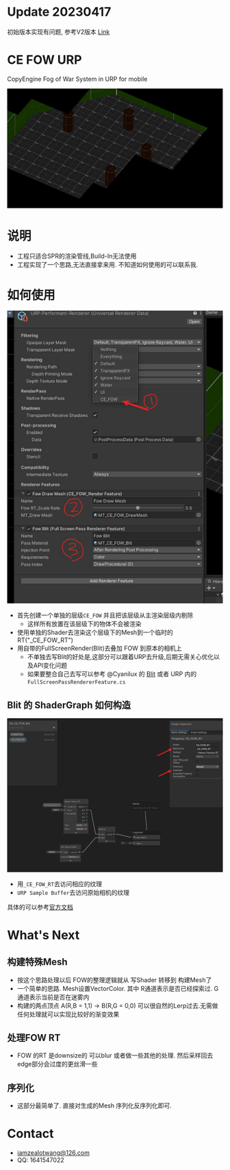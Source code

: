 # Update 20230417

初始版本实现有问题, 参考V2版本 [Link](./FOW_V2.md)

# CE FOW URP

CopyEngine Fog of War System in URP for mobile

![](Imgs/16816353326811.jpg)

# 说明

- 工程只适合SPR的渲染管线,Build-In无法使用
- 工程实现了一个思路,无法直接拿来用. 不知道如何使用的可以联系我.

# 如何使用

![](Imgs/16816356318597.jpg)

- 首先创建一个单独的层级`CE_FOW` 并且把该层级从主渲染层级内剔除
    - 这样所有放置在该层级下的物体不会被渲染
- 使用单独的Shader去渲染这个层级下的Mesh到一个临时的RT("_CE_FOW_RT")
- 用自带的FullScreenRender(Blit)去叠加 FOW 到原本的相机上
    - 不单独去写Blit的好处是,这部分可以跟着URP去升级,后期无需关心优化以及API变化问题
    - 如果要整合自己去写可以参考 @Cyanilux 的 [Blit](https://github.com/Cyanilux/URP_BlitRenderFeature) 或者 URP 内的 `FullScreenPassRendererFeature.cs`

## Blit 的 ShaderGraph 如何构造

![](Imgs/16816360861222.jpg)

- 用`_CE_FOW_RT`去访问相应的纹理
- `URP Sample Buffer`去访问原始相机的纹理

具体的可以参考[官方文档](https://docs.unity3d.com/Packages/com.unity.render-pipelines.universal@16.0/manual/post-processing/post-processing-custom-effect-low-code.html)


# What's Next

## 构建特殊Mesh
- 按这个思路处理以后 FOW的整理逻辑就从 写Shader 转移到 构建Mesh了
- 一个简单的思路. Mesh设置VectorColor. 其中 R通道表示是否已经探索过. G通道表示当前是否在迷雾内
- 构建的两点顶点 A(R,B = 1,1) -> B(R,G = 0,0) 可以很自然的Lerp过去.无需做任何处理就可以实现比较好的渐变效果

## 处理FOW RT
- FOW 的RT 是downsize的 可以blur 或者做一些其他的处理. 然后采样回去 edge部分会过度的更丝滑一些

## 序列化
- 这部分最简单了. 直接对生成的Mesh 序列化反序列化即可.

# Contact

- iamzealotwang@126.com
- QQ: 1641547022








